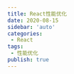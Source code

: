 ```yaml
---
title: React性能优化
date: 2020-08-15
sidebar: 'auto'
categories:
 - React
tags:
 - 性能优化
publish: true
---
```

